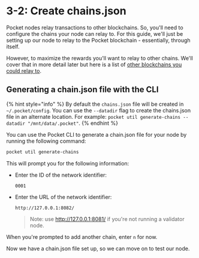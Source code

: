 # 3-2: Create chains.json

Pocket nodes relay transactions to other blockchains. So, you'll need to configure the chains your node can relay to. For this guide, we'll just be setting up our node to relay to the Pocket blockchain - essentially, through itself.

However, to maximize the rewards you'll want to relay to other chains. We'll cover that in more detail later but here is a list of [other blockchains you could relay to](https://docs.pokt.network/home/resources/references/supported-blockchains).

## Generating a chain.json file with the CLI

{% hint style="info" %}
By default the `chains.json` file will be created in `~/.pocket/config`. You can use the `--datadir` flag to create the chains.json file in an alternate location. For example: `pocket util generate-chains --datadir "/mnt/data/.pocket"`.
{% endhint %}

You can use the Pocket CLI to generate a chain.json file for your node by running the following command:

```bash
pocket util generate-chains
```

This will prompt you for the following information:

- Enter the ID of the network identifier:
    ```
    0001
    ```
- Enter the URL of the network identifier:
    ```
    http://127.0.0.1:8082/
    ```
    > Note: use http://127.0.0.1:8081/ if you're not running a validator node.

When you're prompted to add another chain, enter `n` for now.


Now we have a chain.json file set up, so we can move on to test our node.
